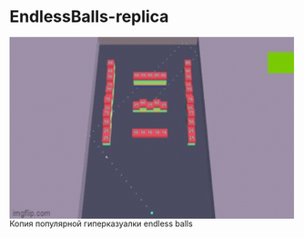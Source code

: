 # EndlessBalls-replica 
<p><img align="left" alt="gif" src="https://github.com/uytoory/EndlessBalls-replica/blob/main/5xcy41.gif" width="500" height="320" /></p>
Копия популярной гиперказуалки endless balls
